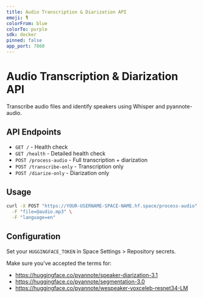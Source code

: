 ```yaml
---
title: Audio Transcription & Diarization API
emoji: 🎙️
colorFrom: blue
colorTo: purple
sdk: docker
pinned: false
app_port: 7860
---
```


# Audio Transcription & Diarization API

Transcribe audio files and identify speakers using Whisper and pyannote-audio.

## API Endpoints

- `GET /` - Health check
- `GET /health` - Detailed health check
- `POST /process-audio` - Full transcription + diarization
- `POST /transcribe-only` - Transcription only
- `POST /diarize-only` - Diarization only

## Usage

```bash
curl -X POST "https://YOUR-USERNAME-SPACE-NAME.hf.space/process-audio" \
  -F "file=@audio.mp3" \
  -F "language=en"
```

## Configuration

Set your `HUGGINGFACE_TOKEN` in Space Settings > Repository secrets.

Make sure you've accepted the terms for:
- https://huggingface.co/pyannote/speaker-diarization-3.1
- https://huggingface.co/pyannote/segmentation-3.0
- https://huggingface.co/pyannote/wespeaker-voxceleb-resnet34-LM
